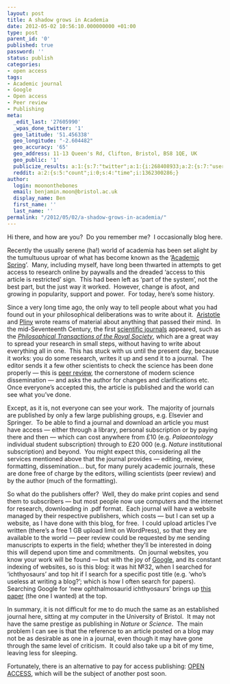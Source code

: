 ```yaml
---
layout: post
title: A shadow grows in Academia
date: 2012-05-02 10:56:10.000000000 +01:00
type: post
parent_id: '0'
published: true
password: ''
status: publish
categories:
- open access
tags:
- Academic journal
- Google
- Open access
- Peer review
- Publishing
meta:
  _edit_last: '27605990'
  _wpas_done_twitter: '1'
  geo_latitude: '51.456338'
  geo_longitude: "-2.604482"
  geo_accuracy: '65'
  geo_address: 11-13 Queen's Rd, Clifton, Bristol, BS8 1QE, UK
  geo_public: '1'
  publicize_results: a:1:{s:7:"twitter";a:1:{i:268408933;a:2:{s:7:"user_id";s:14:"moononthebones";s:7:"post_id";s:18:"197640667198001152";}}}
  reddit: a:2:{s:5:"count";i:0;s:4:"time";i:1362300286;}
author:
  login: moononthebones
  email: benjamin.moon@bristol.ac.uk
  display_name: Ben
  first_name: ''
  last_name: ''
permalink: "/2012/05/02/a-shadow-grows-in-academia/"
---
```

<p>Hi there, and how are you?  Do you remember me?  I occasionally blog here.</p>
<p>Recently the usually serene (ha!) world of academia has been set alight by the tumultuous uproar of what has become known as the ‘<a href="http://www.guardian.co.uk/science/2012/apr/09/frustrated-blogpost-boycott-scientific-journals">Academic Spring</a>’.  Many, including myself, have long been thwarted in attempts to get access to research online by paywalls and the dreaded ‘access to this article is restricted’ sign.  This had been left as ‘part of the system’, not the best part, but the just way it worked.  However, change is afoot, and growing in popularity, support and power.  For today, here’s some history.</p>
<p>Since a very long time ago, the only way to tell people about what you had found out in your philosophical deliberations was to write about it.  <a class="zem_slink" title="Aristotle" href="http://en.wikipedia.org/wiki/Aristotle" rel="wikipedia" target="_blank">Aristotle</a> and <a class="zem_slink" title="Pliny the Elder" href="http://en.wikipedia.org/wiki/Pliny_the_Elder" rel="wikipedia" target="_blank">Pliny</a> wrote reams of material about anything that passed their mind.  In the mid-Seventeenth Century, the first <a class="zem_slink" title="Scientific journal" href="http://en.wikipedia.org/wiki/Scientific_journal" rel="wikipedia" target="_blank">scientific journals</a> appeared, such as the <em><a class="zem_slink" title="Philosophical Transactions of the Royal Society" href="http://en.wikipedia.org/wiki/Philosophical_Transactions_of_the_Royal_Society" rel="wikipedia" target="_blank">Philosophical Transactions of the Royal Society</a></em>, which are a great way to spread your research in small steps, without having to write about everything all in one.  This has stuck with us until the present day, because it works: you do some research, writes it up and send it to a journal.  The editor sends it a few other scientists to check the science has been done properly — this is <a href="http://en.wikipedia.org/wiki/Peer_review">peer review</a>, the cornerstone of modern science dissemination — and asks the author for changes and clarifications etc.  Once everyone’s accepted this, the article is published and the world can see what you’ve done.</p>
<p>Except, as it is, not everyone can see your work.  The majority of journals are published by only a few large publishing groups, e.g. Elsevier and Springer.  To be able to find a journal and download an article you must have access — either through a library, personal subscription or by paying there and then — which can cost anywhere from £10 (e.g. <em>Palaeontology</em> individual student subscription) through to £20 000 (e.g. <em>Nature</em> institutional subscription) and beyond.  You might expect this, considering all the services mentioned above that the journal provides — editing, review, formatting, dissemination… but, for many purely academic journals, these are done free of charge by the editors, willing scientists (peer review) and by the author (much of the formatting).</p>
<p>So what do the publishers offer?  Well, they do make print copies and send them to subscribers — but most people now use computers and the internet for research, downloading in .pdf format.  Each journal will have a website managed by their respective publishers, which costs — but I can set up a website, as I have done with this blog, for free.  I could upload articles I’ve written (there’s a free 1 GB upload limit on WordPress), so that they are available to the world — peer review could be requested by me sending manuscripts to experts in the field; whether they’ll be interested in doing this will depend upon time and commitments.  On journal websites, you know your work will be found — but with the joy of <a class="zem_slink" title="Google" href="http://www.zdnet.com/topics/google+inc.?tag=header;header-sec" rel="zdnet" target="_blank">Google</a>, and its constant indexing of websites, so is this blog: it was hit №32, when I searched for ‘ichthyosaurs’ and top hit if I search for a specific post title (e.g. ‘who’s useless at writing a blog?’; which is how I often search for papers).  Searching Google for ‘new ophthalmosaurid ichthyosaurs’ brings up <a href="http://www.plosone.org/article/info:doi/10.1371/journal.pone.0029234">this paper</a> (the one I wanted) at the top.</p>
<p>In summary, it is not difficult for me to do much the same as an established journal here, sitting at my computer in the University of Bristol.  It may not have the same prestige as publishing in <em>Nature </em>or<em> Science</em>.  The main problem I can see is that the reference to an article posted on a blog may not be as desirable as one in a journal, even though it may have gone through the same level of criticism.  It could also take up a bit of my time, leaving less for sleeping.</p>
<p>Fortunately, there is an alternative to pay for access publishing: <a class="zem_slink" title="Open access" href="http://en.wikipedia.org/wiki/Open_access" rel="wikipedia" target="_blank">OPEN ACCESS</a>, which will be the subject of another post soon.</p>
